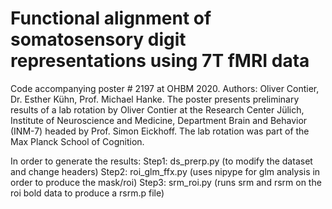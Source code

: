 #  Functional alignment of somatosensory digit representations using 7T fMRI data

Code accompanying poster # 2197 at OHBM 2020. Authors: Oliver Contier, Dr. Esther Kühn, Prof. Michael Hanke.
The poster presents preliminary results of a lab rotation by Oliver Contier at the Research Center Jülich, Institute of Neuroscience and Medicine, Department Brain and Behavior (INM-7) headed by Prof. Simon Eickhoff.
The lab rotation was part of the Max Planck School of Cognition.

In order to generate the results:
Step1: ds_prerp.py (to modify the dataset and change headers)
Step2: roi_glm_ffx.py (uses nipype for glm analysis in order to produce the mask/roi)
Step3: srm_roi.py (runs srm and rsrm on the roi bold data to produce a rsrm.p file)
